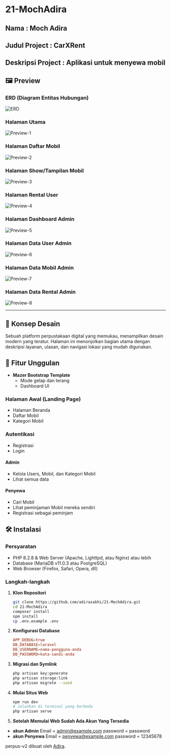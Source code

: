 # 21-MochAdira
## Nama : Moch Adira
## Judul Project : CarXRent
## Deskripsi Project : Aplikasi untuk menyewa mobil
## 🖼️ Preview

### ERD (Diagram Entitas Hubungan)

![ERD](https://github.com/adirasakhi/21-MochAdira/blob/main/erd.png)

### Halaman Utama

![Preview-1](https://github.com/adirasakhi/21-MochAdira/blob/main/preview-1.png?raw=true)

### Halaman Daftar Mobil

![Preview-2](https://github.com/adirasakhi/21-MochAdira/blob/main/preview-2.png?raw=true)

### Halaman Show/Tampilan Mobil

![Preview-3](https://github.com/adirasakhi/21-MochAdira/blob/main/preview-3.png?raw=true)

### Halaman Rental User

![Preview-4](https://github.com/adirasakhi/21-MochAdira/blob/main/preview-4.png?raw=true)

### Halaman Dashboard Admin

![Preview-5](https://github.com/adirasakhi/21-MochAdira/blob/main/preview-5.png?raw=true)

### Halaman Data User Admin

![Preview-6](https://github.com/adirasakhi/21-MochAdira/blob/main/preview-6.png?raw=true)

### Halaman Data Mobil Admin

![Preview-7](https://github.com/adirasakhi/21-MochAdira/blob/main/preview-7.png?raw=true)

### Halaman Data Rental Admin

![Preview-8](https://github.com/adirasakhi/21-MochAdira/blob/main/preview-8.png?raw=true)

---

## 🎨 Konsep Desain

Sebuah platform perpustakaan digital yang memukau, menampilkan desain modern yang teratur. Halaman ini menonjolkan bagian utama dengan deskripsi layanan, ulasan, dan navigasi lokasi yang mudah digunakan.

## 🚀 Fitur Unggulan

- **Mazer Bootstrap Template**
  - Mode gelap dan terang
  - Dashboard UI

### Halaman Awal (Landing Page)

- Halaman Beranda
- Daftar Mobil
- Kategori Mobil

### Autentikasi

- Registrasi
- Login


#### Admin

- Kelola Users, Mobil, dan Kategori Mobil
- Lihat semua data

#### Penyewa

- Cari Mobil
- Lihat peminjaman Mobil mereka sendiri
- Registrasi sebagai peminjam


## 🛠️ Instalasi

### Persyaratan

- PHP 8.2.8 & Web Server (Apache, Lighttpd, atau Nginx) atau lebih
- Database (MariaDB v11.0.3 atau PostgreSQL)
- Web Browser (Firefox, Safari, Opera, dll)

### Langkah-langkah

1. **Klon Repositori**

    ```bash
    git clone https://github.com/adirasakhi/21-MochAdira.git
    cd 21-MochAdira
    composer install
    npm install
    cp .env.example .env
    ```

2. **Konfigurasi Database**

    ```conf
    APP_DEBUG=true
    DB_DATABASE=laravel
    DB_USERNAME=nama-pengguna-anda
    DB_PASSWORD=kata-sandi-anda
    ```

3. **Migrasi dan Symlink**

    ```bash
    php artisan key:generate
    php artisan storage:link
    php artisan migrate --seed
    ```

4. **Mulai Situs Web**

    ```bash
    npm run dev
    # Jalankan di terminal yang berbeda
    php artisan serve
    ```

4. **Setelah Memulai Web Sudah Ada Akun Yang Tersedia**
- **akun Admin**
Email = admin@example.com
password = password
- **akun Penyewa**
Email = penyewa@example.com
password = 12345678

perpus-v2 dibuat oleh [Adira](https://instagram.com/adrshki_/).
